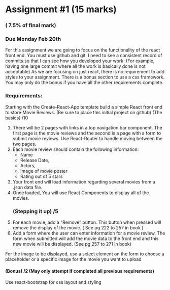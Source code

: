 # Assignment #1 (15 marks) 
### ( 7.5% of final mark)
### Due Monday Feb 20th
For this assignment we are going to focus on the functionality of the react front end. You must use
github and git. I need to see a consistent record of commits so that I can see how you developed your
work. (For example, having one large commit where all the work is basically done is not acceptable)
As we are focusing on just react, there is no requirement to add styles to your assignment. There is a
bonus section to use a css framework. You may only do the bonus if you have all the other
requirements complete.
### Requirements:
Starting with the Create-React-App template build a simple React front end to store Movie Reviews. (Be
sure to place this initial project on github)
(The basics) /10
1. There will be 2 pages with links in a top navigation bar component. The first page is the movie
   reviews and the second is a page with a form to submit movie reviews. Use React-Router to handle
   moving between the two pages.
2. Each movie review should contain the following information:
    - Name
    - Release Date,
    - Actors,
    - Image of movie poster
    - Rating out of 5 stars
3. Your front end will load information regarding several movies from a .json data file.
4. Once loaded, You will use React Components to display all of the movies.
   ### (Stepping it up) /5
5. For each movie, add a “Remove” button. This button when pressed will remove the display of the
   movie. ( See pg 222 to 257 in book )
6. Add a form where the user can enter information for a movie review. The form when submitted will
   add the movie data to the front end and this new movie will be displayed. (See pg 257 to 271 in book)

For the image to be displayed, use a select element on the form to choose a placeholder or a specific
image for the movie you want to upload

#### (Bonus) /2 (May only attempt if completed all previous requirements)
Use react-bootstrap for css layout and styling